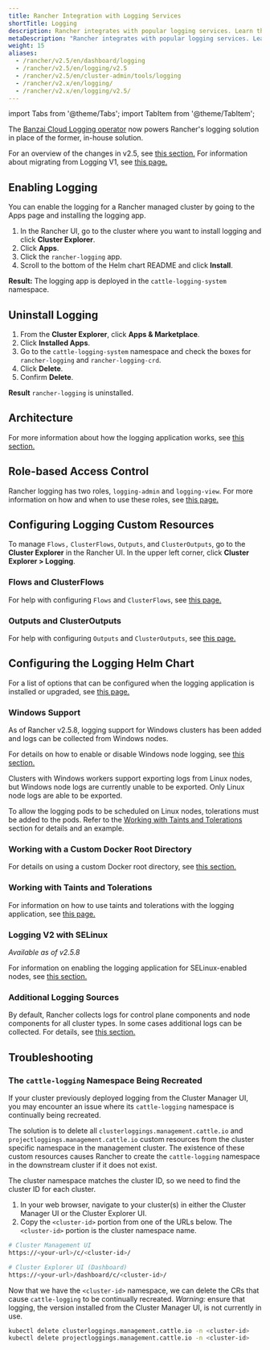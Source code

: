 ```yaml
---
title: Rancher Integration with Logging Services
shortTitle: Logging
description: Rancher integrates with popular logging services. Learn the requirements and benefits of integrating with logging services, and enable logging on your cluster.
metaDescription: "Rancher integrates with popular logging services. Learn the requirements and benefits of integrating with logging services, and enable logging on your cluster."
weight: 15
aliases:
  - /rancher/v2.5/en/dashboard/logging
  - /rancher/v2.5/en/logging/v2.5
  - /rancher/v2.5/en/cluster-admin/tools/logging
  - /rancher/v2.x/en/logging/
  - /rancher/v2.x/en/logging/v2.5/
---
```


import Tabs from '@theme/Tabs';
import TabItem from '@theme/TabItem';

The [Banzai Cloud Logging operator](https://banzaicloud.com/docs/one-eye/logging-operator/) now powers Rancher's logging solution in place of the former, in-house solution.

For an overview of the changes in v2.5, see [this section.](../explanations/integrations-in-rancher/logging/logging-architecture.md#changes-in-rancher-v25) For information about migrating from Logging V1, see [this page.](../explanations/integrations-in-rancher/logging/migrate-to-rancher-v2.5+-logging.md)


## Enabling Logging

You can enable the logging for a Rancher managed cluster by going to the Apps page and installing the logging app.

1. In the Rancher UI, go to the cluster where you want to install logging and click **Cluster Explorer**.
1. Click **Apps**.
1. Click the `rancher-logging` app.
1. Scroll to the bottom of the Helm chart README and click **Install**.

**Result:** The logging app is deployed in the `cattle-logging-system` namespace.

## Uninstall Logging

1. From the **Cluster Explorer**, click **Apps & Marketplace**.
1. Click **Installed Apps**.
1. Go to the `cattle-logging-system` namespace and check the boxes for `rancher-logging` and `rancher-logging-crd`.
1. Click **Delete**.
1. Confirm **Delete**.

**Result** `rancher-logging` is uninstalled.

## Architecture

For more information about how the logging application works, see [this section.](../explanations/integrations-in-rancher/logging/logging-architecture.md)



## Role-based Access Control

Rancher logging has two roles, `logging-admin` and `logging-view`. For more information on how and when to use these roles, see [this page.](../explanations/integrations-in-rancher/logging/rbac-for-logging.md)

## Configuring Logging Custom Resources

To manage `Flows,` `ClusterFlows`, `Outputs`, and `ClusterOutputs`, go to the **Cluster Explorer** in the Rancher UI. In the upper left corner, click **Cluster Explorer > Logging**.

### Flows and ClusterFlows

For help with configuring `Flows` and `ClusterFlows`, see [this page.](../explanations/integrations-in-rancher/logging/custom-resource-configuration/flows-and-clusterflows.md)

### Outputs and ClusterOutputs

For help with configuring `Outputs` and `ClusterOutputs`, see [this page.](../explanations/integrations-in-rancher/logging/custom-resource-configuration/outputs-and-clusteroutputs.md)

## Configuring the Logging Helm Chart

For a list of options that can be configured when the logging application is installed or upgraded, see [this page.](../explanations/integrations-in-rancher/logging/logging-helm-chart-options.md)

### Windows Support

<Tabs>
<TabItem value="Rancher v2.5.8+">

As of Rancher v2.5.8, logging support for Windows clusters has been added and logs can be collected from Windows nodes.

For details on how to enable or disable Windows node logging, see [this section.](../explanations/integrations-in-rancher/logging/logging-helm-chart-options.md#enabledisable-windows-node-logging)


</TabItem>
<TabItem value="Rancher before v2.5.8">

Clusters with Windows workers support exporting logs from Linux nodes, but Windows node logs are currently unable to be exported.
Only Linux node logs are able to be exported.

To allow the logging pods to be scheduled on Linux nodes, tolerations must be added to the pods. Refer to the [Working with Taints and Tolerations](../explanations/integrations-in-rancher/logging/taints-and-tolerations.md) section for details and an example.

</TabItem>
</Tabs>


### Working with a Custom Docker Root Directory

For details on using a custom Docker root directory, see [this section.](../explanations/integrations-in-rancher/logging/logging-helm-chart-options.md#working-with-a-custom-docker-root-directory)


### Working with Taints and Tolerations

For information on how to use taints and tolerations with the logging application, see [this page.](../explanations/integrations-in-rancher/logging/taints-and-tolerations.md)


### Logging V2 with SELinux

_Available as of v2.5.8_

For information on enabling the logging application for SELinux-enabled nodes, see [this section.](../explanations/integrations-in-rancher/logging/logging-helm-chart-options.md#enabling-the-logging-application-to-work-with-selinux)

### Additional Logging Sources

By default, Rancher collects logs for control plane components and node components for all cluster types. In some cases additional logs can be collected. For details, see [this section.](../explanations/integrations-in-rancher/logging/logging-helm-chart-options.md#additional-logging-sources)


## Troubleshooting

### The `cattle-logging` Namespace Being Recreated

If your cluster previously deployed logging from the Cluster Manager UI, you may encounter an issue where its `cattle-logging` namespace is continually being recreated.

The solution is to delete all `clusterloggings.management.cattle.io` and `projectloggings.management.cattle.io` custom resources from the cluster specific namespace in the management cluster.
The existence of these custom resources causes Rancher to create the `cattle-logging` namespace in the downstream cluster if it does not exist.

The cluster namespace matches the cluster ID, so we need to find the cluster ID for each cluster.

1. In your web browser, navigate to your cluster(s) in either the Cluster Manager UI or the Cluster Explorer UI.
2. Copy the `<cluster-id>` portion from one of the URLs below. The `<cluster-id>` portion is the cluster namespace name.

```bash
# Cluster Management UI
https://<your-url>/c/<cluster-id>/

# Cluster Explorer UI (Dashboard)
https://<your-url>/dashboard/c/<cluster-id>/
```

Now that we have the `<cluster-id>` namespace, we can delete the CRs that cause `cattle-logging` to be continually recreated.
*Warning:* ensure that logging, the version installed from the Cluster Manager UI, is not currently in use.

```bash
kubectl delete clusterloggings.management.cattle.io -n <cluster-id>
kubectl delete projectloggings.management.cattle.io -n <cluster-id>
```
